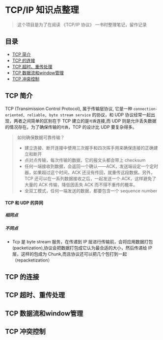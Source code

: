 # TCP/IP 知识点整理

> 这个项目是为了在阅读 《TCP/IP 协议》 一书时整理笔记，留作记录

## 目录

* [TCP 简介](#tcp-简介)
* [TCP 的连接](#tcp-的连接)
* [TCP 超时、重传处理](#tcp-超时、重传处理)
* [TCP 数据流和window管理](#tcp-数据流和window管理)
* [TCP 冲突控制](#tcp-冲突控制)




## TCP 简介
  TCP (Transimission Control Protocol), 属于传输层协议, 它是一种 `connection-oriented, reliable, byte stream service` 的协议，和 UDP 协议经常一起出现，两者之间简单的区别在于 TCP 建立的是`可靠`连接,而 UDP 则是允许丢失数据的情况存在。为了确保传输的`可靠`，TCP 的设计比 UDP 要复杂得多。

  > 如何确保数据可靠传输？
  > * 建立连接、断开连接中使用三次握手和四次挥手用来确保连接的正确建立和断开
  > * 点对点传输，每次传输的数据，它的报文头都会带上 checksum
  > * 任何一端接收到数据，会返回一个确认——ACK，发送端设定一个定时器，如果超过这个时间，ACK 还没有传回，就重传这段数据。另外，TCP 还可以在一系列数据接收之后，一起发送一个 ACK，这样避免了大量的 ACK 传输，降低因丢失 ACK 而不得不重传的概率。
  > * 全双工模式，任何一端发送的数据，都要包含一个 sequence number

#### TCP 和 UDP 的异同

##### 相同点

##### 不同点

  * Tcp 是 byte stream 服务，在传递到 IP 层进行传输前，会将应用数据打包(packetization),协议会把数据打包成它认为最合适的大小，然后传递给 IP 层，这样的包成为 Chunk,而且协议还可以把几个包打到一起（repacketization） 




## TCP 的连接

## TCP 超时、重传处理

## TCP 数据流和window管理

## TCP 冲突控制
